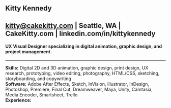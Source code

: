 ## Kitty Kennedy
**kitty@cakekitty.com | Seattle, WA | CakeKitty.com | linkedin.com/in/kittykennedy**
---
#### UX Visual Designer specializing in digital animation, graphic design, and project management.
---
**Skills:** Digital 2D and 3D animation, graphic design, print design, UX research, prototyping, video editing, photography, HTML/CSS, sketching, storyboarding, and copywriting  
**Software:** Adobe After Effects, Sketch, InVision, Illustrator, InDesign, Photoshop, Premiere, Final Cut, Dreamweaver, Maya, Unity, Camtasia, Media Encoder, Smartsheet, Trello &nbsp;  
**Experience:**  
